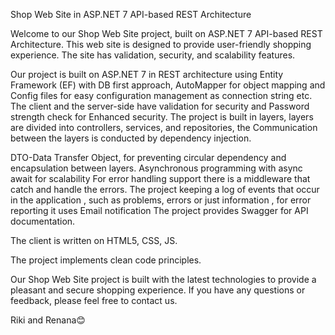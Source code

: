 Shop Web Site in ASP.NET 7 API-based REST Architecture

Welcome to our Shop Web Site project, built on ASP.NET 7 API-based REST Architecture. 
This web site is designed to provide user-friendly shopping experience. The site has validation, security, and scalability features. 

Our project is built on ASP.NET 7  in REST architecture using Entity Framework (EF) with DB first approach,
AutoMapper for object mapping and Config files for easy configuration management as connection string etc. 
The client and the server-side have validation for security and Password strength check for Enhanced security.
The project is built in layers, layers are divided into controllers, services, and repositories, 
the Communication between the layers is conducted by dependency injection.

DTO-Data Transfer Object, for preventing circular dependency and encapsulation between layers.
Asynchronous programming with async await for scalability
For error handling support there is a middleware that catch and handle the errors.
The project keeping a log of events that occur in  the application , such as problems, errors or just information ,
for error reporting it uses Email notification
The project provides Swagger for API documentation.

The client is written on HTML5, CSS, JS. 

The project implements clean code principles. 

Our Shop Web Site project is built with the latest technologies to provide a pleasant and secure shopping experience.
If you have any questions or feedback, please feel free to contact us.

Riki and Renana😊
